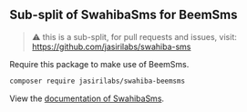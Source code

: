 ## Sub-split of SwahibaSms for BeemSms

> ⚠️ this is a sub-split, for pull requests and issues, visit: https://github.com/jasirilabs/swahiba-sms

Require this package to make use of BeemSms.


```bash
composer require jasirilabs/swahiba-beemsms
```

View the [documentation of SwahibaSms]().
